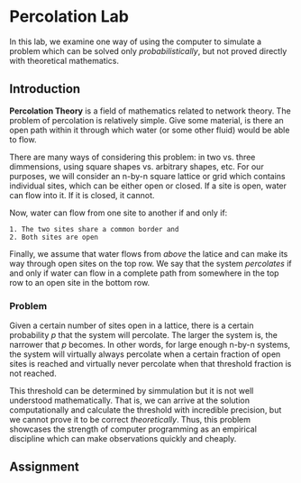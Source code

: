 # Percolation Lab

In this lab, we examine one way of using the computer to simulate a problem
which can be solved only _probabilistically_, but not proved directly with
theoretical mathematics.

## Introduction

**Percolation Theory** is a field of mathematics related to network theory.
The problem of percolation is relatively simple. Give some material, is
there an open path within it through which water (or some other fluid) would
be able to flow.

There are many ways of considering this problem: in two vs. three dimmensions,
using square shapes vs. arbitrary shapes, etc. For our purposes, we will
consider an n-by-n square lattice or grid which contains individual sites,
which can be either open or closed. If a site is open, water can flow into
it. If it is closed, it cannot.

Now, water can flow from one site to another if and only if:

    1. The two sites share a common border and
    2. Both sites are open
    
Finally, we assume that water flows from _above_ the latice and can make its
way through open sites on the top row. We say that the system _percolates_ if
and only if water can flow in a complete path from somewhere in the top row to
an open site in the bottom row.

### Problem

Given a certain number of sites open in a lattice, there is a certain
probability _p_ that the system will percolate. The larger the system is, the
narrower that _p_ becomes. In other words, for large enough n-by-n systems, the
system will virtually always percolate when a certain fraction of open sites is
reached and virtually never percolate when that threshold fraction is not
reached.

This threshold can be determined by simmulation but it is not well understood
mathematically. That is, we can arrive at the solution computationally and
calculate the threshold with incredible precision, but we cannot prove it
to be correct _theoretically_. Thus, this problem showcases the strength of
computer programming as an empirical discipline which can make observations
quickly and cheaply.

## Assignment




